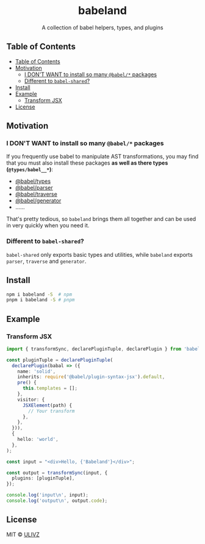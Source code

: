 <h1 align="center">babeland</h1>

<p align="center">
  A collection of babel helpers, types, and plugins
</p>

<!-- START doctoc generated TOC please keep comment here to allow auto update -->
<!-- DON'T EDIT THIS SECTION, INSTEAD RE-RUN doctoc TO UPDATE -->

## Table of Contents

- [Table of Contents](#table-of-contents)
- [Motivation](#motivation)
  - [I DON'T WANT to install so many `@babel/*` packages](#i-dont-want-to-install-so-many-babel-packages)
  - [Different to `babel-shared`?](#different-to-babel-shared)
- [Install](#install)
- [Example](#example)
  - [Transform JSX](#transform-jsx)
- [License](#license)

<!-- END doctoc generated TOC please keep comment here to allow auto update -->

## Motivation

### I DON'T WANT to install so many `@babel/*` packages

If you frequently use babel to manipulate AST transformations, you may find that you must also install these packages **as well as there types (`@types/babel__*`)**:

- [@babel/types](https://babeljs.io/docs/en/babel-types)
- [@babel/parser](https://babeljs.io/docs/en/babel-parser#babelparserparsecode-options)
- [@babel/traverse](https://babeljs.io/docs/en/babel-traverse)
- [@babel/generator](https://babeljs.io/docs/en/babel-generator)
- ......

That's pretty tedious, so `babeland` brings them all together and can be used in very quickly when you need it.

### Different to `babel-shared`?

`babel-shared` only exports basic types and utilities, while `babeland` exports `parser`, `traverse` and `generator`.

## Install

```bash
npm i babeland -S  # npm
pnpm i babeland -S # pnpm
```

## Example

### Transform JSX

```ts
import { transformSync, declarePluginTuple, declarePlugin } from 'babeland';

const pluginTuple = declarePluginTuple(
  declarePlugin(babal => ({
    name: 'solid',
    inherits: require('@babel/plugin-syntax-jsx').default,
    pre() {
      this.templates = [];
    },
    visitor: {
      JSXElement(path) {
        // Your transform
      },
    },
  })),
  {
    hello: 'world',
  },
);

const input = "<div>Hello, {'Babeland'}</div>";

const output = transformSync(input, {
  plugins: [pluginTuple],
});

console.log('input\n', input);
console.log('output\n', output.code);
```

## License

MIT &copy; [ULIVZ](https://github.com/ulivz)
